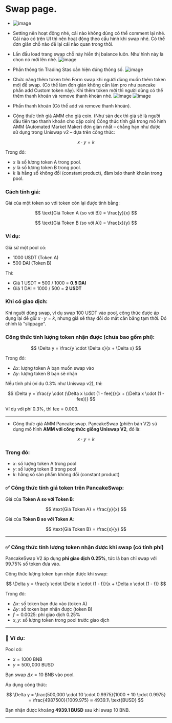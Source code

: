 # Swap page.
- ![image](https://github.com/user-attachments/assets/daaa4684-dcc9-4320-868e-3543365121ae)
- Setting nên hoạt động nhé, cái nào không dùng có thể comment lại nhé. Cái nào có trên UI thì nên hoạt động theo cấu hình khi swap nhé. Có thể đơn giản chỗ nào để lại cái nào quan trong thôi.
- Lần đầu load trang swap chỗ này hiển thị balance luôn. Như hình này là chọn nó mới lên nhé.
![image](https://github.com/user-attachments/assets/05e4cc7f-ef9f-40dc-88cc-d0f166320047)

- Phần thông tin Trading Stas cần hiện đúng thông số.
![image](https://github.com/user-attachments/assets/0d69cce7-043a-4aa3-863d-bdbde0263fa5)

- Chức năng thêm token trên Form swap khi người dùng muốn thêm token mới để swap. (Có thể làm đơn giản không cần làm pro như pancake phần add Custom token này). Khi thêm token mới thì người dùng có thể thêm thanh khoản và remove thanh khoản nhé.
![image](https://github.com/user-attachments/assets/1128a2b6-4028-4726-ab41-6139b51a2c26)
![image](https://github.com/user-attachments/assets/473229d6-a4ba-40b5-a39b-e43fd617e482)


- Phần thanh khoản (Có thể add và remove thanh khoản).
- Công thức tính giá AMM cho giá coin. (Như sàn dex thì giá sẽ là người đầu tiên tạo thanh khoản cho cặp coin)
Công thức tính giá trong mô hình AMM (Automated Market Maker) đơn giản nhất – chẳng hạn như được sử dụng trong Uniswap v2 – dựa trên công thức:

$$
x \cdot y = k
$$

Trong đó:

* $x$ là số lượng token A trong pool.
* $y$ là số lượng token B trong pool.
* $k$ là hằng số không đổi (constant product), đảm bảo thanh khoản trong pool.

### Cách tính giá:

Giá của một token so với token còn lại được tính bằng:

$$
\text{Giá Token A (so với B)} = \frac{y}{x}
$$

$$
\text{Giá Token B (so với A)} = \frac{x}{y}
$$

### Ví dụ:

Giả sử một pool có:

* 1000 USDT (Token A)
* 500 DAI (Token B)

Thì:

* Giá 1 USDT = 500 / 1000 = **0.5 DAI**
* Giá 1 DAI = 1000 / 500 = **2 USDT**

### Khi có giao dịch:

Khi người dùng swap, ví dụ swap 100 USDT vào pool, công thức được áp dụng lại để giữ $x \cdot y = k$, nhưng giá sẽ thay đổi do mất cân bằng tạm thời. Đó chính là "slippage".

### Công thức tính lượng token nhận được (chưa bao gồm phí):

$$
\Delta y = \frac{y \cdot \Delta x}{x + \Delta x}
$$

Trong đó:

* $\Delta x$: lượng token A bạn muốn swap vào
* $\Delta y$: lượng token B bạn sẽ nhận

Nếu tính phí (ví dụ 0.3% như Uniswap v2), thì:

$$
\Delta y = \frac{y \cdot (\Delta x \cdot (1 - fee))}{x + (\Delta x \cdot (1 - fee))}
$$

Ví dụ với phí 0.3%, thì fee = 0.003.

---

- Công thức giá AMM Pancakeswap.
PancakeSwap (phiên bản V2) sử dụng mô hình **AMM với công thức giống Uniswap V2**, đó là:

$$
x \cdot y = k
$$

### Trong đó:

* $x$: số lượng token A trong pool
* $y$: số lượng token B trong pool
* $k$: hằng số sản phẩm không đổi (constant product)

### ✅ **Công thức tính giá token trên PancakeSwap:**

Giá của **Token A so với Token B**:

$$
\text{Giá Token A} = \frac{y}{x}
$$

Giá của **Token B so với Token A**:

$$
\text{Giá Token B} = \frac{x}{y}
$$

---

### ✅ **Công thức tính lượng token nhận được khi swap (có tính phí)**

PancakeSwap V2 áp dụng **phí giao dịch 0.25%**, tức là bạn chỉ swap với 99.75% số token đưa vào.

Công thức lượng token bạn nhận được khi swap:

$$
\Delta y = \frac{y \cdot \Delta x \cdot (1 - f)}{x + \Delta x \cdot (1 - f)}
$$

Trong đó:

* $\Delta x$: số token bạn đưa vào (token A)
* $\Delta y$: số token bạn nhận được (token B)
* $f = 0.0025$: phí giao dịch 0.25%
* $x, y$: số lượng token trong pool trước giao dịch

---

### 🔁 Ví dụ:

Pool có:

* $x = 1000$ BNB
* $y = 500,000$ BUSD

Bạn swap $\Delta x = 10$ BNB vào pool.

Áp dụng công thức:

$$
\Delta y = \frac{500,000 \cdot 10 \cdot 0.9975}{1000 + 10 \cdot 0.9975}
= \frac{4987500}{1009.975}
≈ 4939.1\ \text{BUSD}
$$

Bạn nhận được khoảng **4939.1 BUSD** sau khi swap 10 BNB.

---








